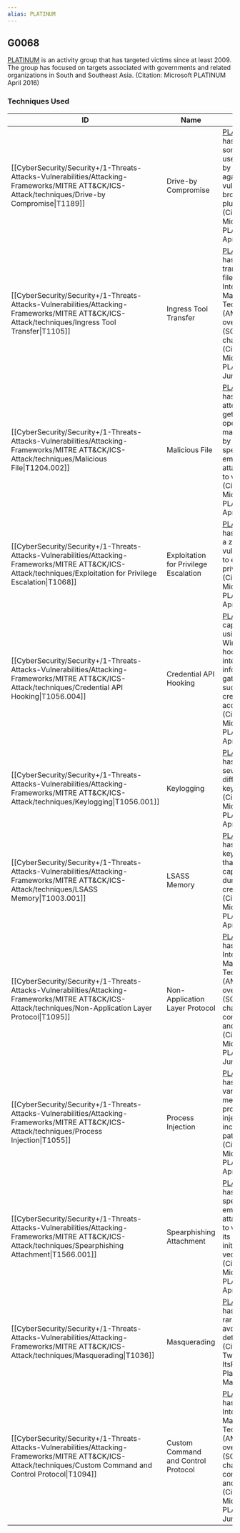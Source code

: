 ```yaml
---
alias: PLATINUM
---
```


## G0068

[PLATINUM](https://attack.mitre.org/groups/G0068) is an activity group that has targeted victims since at least 2009. The group has focused on targets associated with governments and related organizations in South and Southeast Asia. (Citation: Microsoft PLATINUM April 2016)


### Techniques Used

| ID | Name | Use |
| --- | --- | --- |
| [[CyberSecurity/Security+/1-Threats-Attacks-Vulnerabilities/Attacking-Frameworks/MITRE ATT&CK/ICS-Attack/techniques/Drive-by Compromise\|T1189]] | Drive-by Compromise | [PLATINUM](https://attack.mitre.org/groups/G0068) has sometimes used drive-by attacks against vulnerable browser plugins.(Citation: Microsoft PLATINUM April 2016) |
| [[CyberSecurity/Security+/1-Threats-Attacks-Vulnerabilities/Attacking-Frameworks/MITRE ATT&CK/ICS-Attack/techniques/Ingress Tool Transfer\|T1105]] | Ingress Tool Transfer | [PLATINUM](https://attack.mitre.org/groups/G0068) has transferred files using the Intel® Active Management Technology (AMT) Serial-over-LAN (SOL) channel.(Citation: Microsoft PLATINUM June 2017) |
| [[CyberSecurity/Security+/1-Threats-Attacks-Vulnerabilities/Attacking-Frameworks/MITRE ATT&CK/ICS-Attack/techniques/Malicious File\|T1204.002]] | Malicious File | [PLATINUM](https://attack.mitre.org/groups/G0068) has attempted to get users to open malicious files by sending spearphishing emails with attachments to victims.(Citation: Microsoft PLATINUM April 2016) |
| [[CyberSecurity/Security+/1-Threats-Attacks-Vulnerabilities/Attacking-Frameworks/MITRE ATT&CK/ICS-Attack/techniques/Exploitation for Privilege Escalation\|T1068]] | Exploitation for Privilege Escalation | [PLATINUM](https://attack.mitre.org/groups/G0068) has leveraged a zero-day vulnerability to escalate privileges.(Citation: Microsoft PLATINUM April 2016) |
| [[CyberSecurity/Security+/1-Threats-Attacks-Vulnerabilities/Attacking-Frameworks/MITRE ATT&CK/ICS-Attack/techniques/Credential API Hooking\|T1056.004]] | Credential API Hooking | [PLATINUM](https://attack.mitre.org/groups/G0068) is capable of using Windows hook interfaces for information gathering such as credential access.(Citation: Microsoft PLATINUM April 2016) |
| [[CyberSecurity/Security+/1-Threats-Attacks-Vulnerabilities/Attacking-Frameworks/MITRE ATT&CK/ICS-Attack/techniques/Keylogging\|T1056.001]] | Keylogging | [PLATINUM](https://attack.mitre.org/groups/G0068) has used several different keyloggers.(Citation: Microsoft PLATINUM April 2016) |
| [[CyberSecurity/Security+/1-Threats-Attacks-Vulnerabilities/Attacking-Frameworks/MITRE ATT&CK/ICS-Attack/techniques/LSASS Memory\|T1003.001]] | LSASS Memory | [PLATINUM](https://attack.mitre.org/groups/G0068) has used keyloggers that are also capable of dumping credentials.(Citation: Microsoft PLATINUM April 2016) |
| [[CyberSecurity/Security+/1-Threats-Attacks-Vulnerabilities/Attacking-Frameworks/MITRE ATT&CK/ICS-Attack/techniques/Non-Application Layer Protocol\|T1095]] | Non-Application Layer Protocol | [PLATINUM](https://attack.mitre.org/groups/G0068) has used the Intel® Active Management Technology (AMT) Serial-over-LAN (SOL) channel for command and control.(Citation: Microsoft PLATINUM June 2017) |
| [[CyberSecurity/Security+/1-Threats-Attacks-Vulnerabilities/Attacking-Frameworks/MITRE ATT&CK/ICS-Attack/techniques/Process Injection\|T1055]] | Process Injection | [PLATINUM](https://attack.mitre.org/groups/G0068) has used various methods of process injection including hot patching.(Citation: Microsoft PLATINUM April 2016) |
| [[CyberSecurity/Security+/1-Threats-Attacks-Vulnerabilities/Attacking-Frameworks/MITRE ATT&CK/ICS-Attack/techniques/Spearphishing Attachment\|T1566.001]] | Spearphishing Attachment | [PLATINUM](https://attack.mitre.org/groups/G0068) has sent spearphishing emails with attachments to victims as its primary initial access vector.(Citation: Microsoft PLATINUM April 2016) |
| [[CyberSecurity/Security+/1-Threats-Attacks-Vulnerabilities/Attacking-Frameworks/MITRE ATT&CK/ICS-Attack/techniques/Masquerading\|T1036]] | Masquerading | [PLATINUM](https://attack.mitre.org/groups/G0068) has renamed rar.exe to avoid detection.(Citation: Twitter ItsReallyNick Platinum Masquerade) |
| [[CyberSecurity/Security+/1-Threats-Attacks-Vulnerabilities/Attacking-Frameworks/MITRE ATT&CK/ICS-Attack/techniques/Custom Command and Control Protocol\|T1094]] | Custom Command and Control Protocol | [PLATINUM](https://attack.mitre.org/groups/G0068) has used the Intel® Active Management Technology (AMT) Serial-over-LAN (SOL) channel for command and control.(Citation: Microsoft PLATINUM June 2017) |

